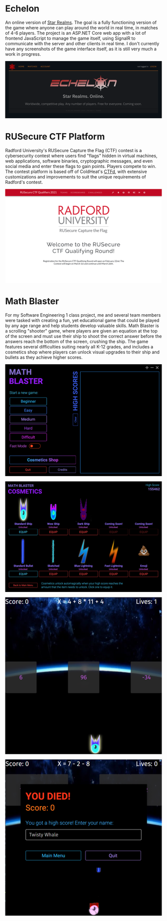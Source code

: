 # Echelon

An online version of [Star Realms](https://www.starrealms.com). The goal is a fully functioning version of the game where anyone can play around the world in real time, in matches of 4-6 players. The project is an ASP.NET Core web app with a lot of frontend JavaScript to manage the game itself, using SignalR to communicate with the server and other clients in real time. I don't currently have any screenshots of the game interface itself, as it is still very much a work in progress.

![](Echelon1.png)

# RUSecure CTF Platform

Radford University's RUSecure Capture the Flag (CTF) contest is a cybersecurity contest where users find "flags" hidden in virtual machines, web applications, software binaries, cryptographic messages, and even social media and enter these flags to gain points. Players compete to win. The contest platform is based off of ColdHeat's [CTFd](https://github.com/CTFd/CTFd), with extensive customizations and improvements to suit the unique requirements of Radford's contest.

![](CTFd1.png)

# Math Blaster

For my Software Engineering 1 class project, me and several team members were tasked with creating a fun, yet educational game that could be played by any age range and help students develop valuable skills. Math Blaster is a scrolling "shooter" game, where players are given an equation at the top of the screen and must use their ship to shoot the correct answer before the answers reach the bottom of the screen, crushing the ship. The game features several difficulties suiting nearly all K-12 grades, and includes a cosmetics shop where players can unlock visual upgrades to their ship and bullets as they achieve higher scores.

![](MathBlaster1.png)

![](MathBlaster2.png)

![](MathBlaster3.png)

![](MathBlaster4.png)
